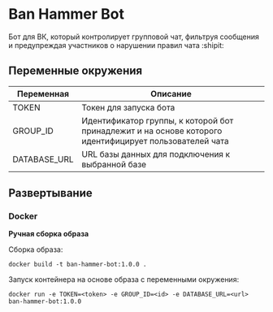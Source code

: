 # Ban Hammer Bot

Бот для ВК, который контролирует групповой чат, фильтруя сообщения и предупреждая участников о нарушении правил чата :shipit:

## Переменные окружения

| Переменная  | Описание |
| ------------- | ------------- |
| TOKEN  | Токен для запуска бота  |
| GROUP_ID  | Идентификатор группы, к которой бот принадлежит и на основе которого идентифицирует пользователей чата  |
| DATABASE_URL | URL базы данных для подключения к выбранной базе |

## Развертывание 

### Docker

**Ручная сборка образа**

Сборка образа:

```commandline
docker build -t ban-hammer-bot:1.0.0 .
```

Запуск контейнера на основе образа c переменными окружения:

```commandline
docker run -e TOKEN=<token> -e GROUP_ID=<id> -e DATABASE_URL=<url> ban-hammer-bot:1.0.0
```
